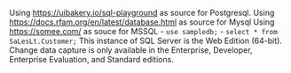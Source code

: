 Using https://uibakery.io/sql-playground as source for Postgresql.
Using https://docs.rfam.org/en/latest/database.html as source for Mysql
Using https://somee.com/ as souce for MSSQL
    - `use sampledb;`
    - `select * from SaLesLt.Customer;`
This instance of SQL Server is the Web Edition (64-bit). Change data capture is only available in the Enterprise, Developer, Enterprise Evaluation, and Standard editions.